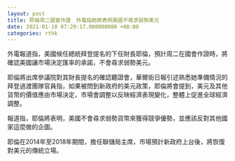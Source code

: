 ```yaml
---
layout: post
title: 耶倫周二國會作證　外電指她將表明美國不尋求弱勢美元
date: 2021-01-18 07:29:17.000000000 +08:00
categories: rthk
---
```


外電報道指，美國候任總統拜登提名的下任財長耶倫，預計周二在國會作證時，將確認美國讓市場決定匯率的承諾，不會尋求弱勢美元。

耶倫將出席參議院對其財長提名的確認聽證會，華爾街日報引述熟悉她準備情況的拜登過渡團隊官員指，如果被問到新政府的美元政策，耶倫將會提到，美元及其他貨幣的價值應由市場決定，市場會調整以反映經濟表現變化，整體上促進全球經濟調整。

報道指，耶倫將表明，美國不會尋求弱勢貨幣來獲得競爭優勢，並應該反對其他國家這麼做的企圖。

耶倫在2014年至2018年期間，擔任聯儲局主席，市場預計新政府上台後，將恢復對美元的傳統立場。

